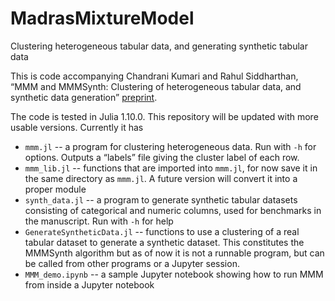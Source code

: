 # MadrasMixtureModel
Clustering heterogeneous tabular data, and generating synthetic tabular data

This is code accompanying Chandrani Kumari and Rahul Siddharthan, “MMM and MMMSynth: Clustering of heterogeneous tabular data, and synthetic data generation” [preprint](https://arxiv.org/abs/2310.19454).

The code is tested in Julia 1.10.0.  This repository will be updated with more usable versions.  Currently it has

* `mmm.jl` -- a program for clustering heterogeneous data. Run with `-h` for options. Outputs a “labels” file giving the cluster label of each row.
* `mmm_lib.jl` -- functions that are imported into `mmm.jl`, for now save it in the same directory as `mmm.jl`. A future version will convert it into a proper module
* `synth_data.jl` -- a program to generate synthetic tabular datasets consisting of categorical and numeric columns, used for benchmarks in the manuscript. Run with `-h` for help
* `GenerateSyntheticData.jl` -- functions to use a clustering of a real tabular dataset to generate a synthetic dataset. This constitutes the MMMSynth algorithm but as of now it is not a runnable program, but can be called from other programs or a Jupyter session.
* `MMM_demo.ipynb` -- a sample Jupyter notebook showing how to run MMM from inside a Jupyter notebook
